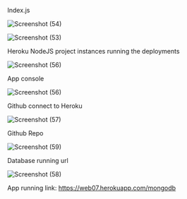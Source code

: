 Index.js

![Screenshot (54)](https://user-images.githubusercontent.com/52252578/158424945-77854ad6-0fcf-41e8-b8f4-b195b2af9663.png)

![Screenshot (53)](https://user-images.githubusercontent.com/52252578/158425309-f9ca8bc2-a89b-416e-a0b4-962e677ae542.png)

Heroku NodeJS project instances running the deployments

![Screenshot (56)](https://user-images.githubusercontent.com/52252578/158426242-a41edd40-008b-478f-8dce-eff340e97435.png)

App console 

![Screenshot (56)](https://user-images.githubusercontent.com/52252578/158426048-fa1639cb-f135-40ef-ac5c-03cd8087b61c.png)

Github connect to Heroku

![Screenshot (57)](https://user-images.githubusercontent.com/52252578/158426374-34c7e33d-4f22-4b47-801d-63e018c86809.png)

Github Repo

![Screenshot (59)](https://user-images.githubusercontent.com/52252578/158427276-35764490-6ab8-413d-92e5-afe210dce9ab.png)

Database running url

![Screenshot (58)](https://user-images.githubusercontent.com/52252578/158426901-95d7fc81-3ffd-4400-85a4-b4a62306edd6.png)


App running link: https://web07.herokuapp.com/mongodb
